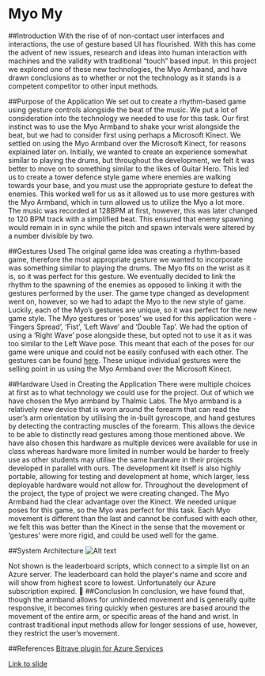 # Myo My

##Introduction
With the rise of of non-contact user interfaces and interactions, the use of gesture based UI has flourished. With this has come the advent of new issues, research and ideas into human interaction with machines and the validity with traditional “touch” based input. In this project we explored one of these new technologies, the Myo Armband, and have drawn conclusions as to whether or not the technology as it stands is a competent competitor to other input methods.

##Purpose of the Application
We set out to create a rhythm-based game using gesture controls alongside the beat of the music. We put a lot of consideration into the technology we needed to use for this task. Our first instinct was to use the Myo Armband to shake your wrist alongside the beat, but we had to consider first using perhaps a Microsoft Kinect. We settled on using the Myo Armband over the Microsoft Kinect, for reasons explained later on.
Initially, we wanted to create an experience somewhat similar to playing the drums, but throughout the development, we felt it was better to move on to something similar to the likes of Guitar Hero. This led us to create a tower defence style game where enemies are walking towards your base, and you must use the appropriate gesture to defeat the enemies.
This worked well for us as it allowed us to use more gestures with the Myo Armband, which in turn allowed us to utilize the Myo a lot more.
The music was recorded at 128BPM at first, however, this was later changed to 120 BPM track with a simplified beat. This ensured that enemy spawning would remain in in sync while the pitch and spawn intervals were altered by a number divisible by two.

##Gestures Used
The original game idea was creating a rhythm-based game, therefore the most appropriate gesture we wanted to incorporate was something similar to playing the drums. The Myo fits on the wrist as it is, so it was perfect for this gesture. We eventually decided to link the rhythm to the spawning of the enemies as opposed to linking it with the gestures performed by the user.
The game type changed as development went on, however, so we had to adapt the Myo to the new style of game. Luckily, each of the Myo’s gestures are unique, so it was perfect for the new game style. The Myo gestures or ‘poses’ we used for this application were - ‘Fingers Spread’, ‘Fist’, ‘Left Wave’ and ‘Double Tap’. We had the option of using a ‘Right Wave’ pose alongside these, but opted not to use it as it was too similar to the Left Wave pose. This meant that each of the poses for our game were unique and could not be easily confused with each other. The gestures can be found [here](https://support.getmyo.com/hc/en-us/articles/202647853-What-gestures-does-the-Myo-armband-recognize-). These unique individual gestures were the selling point in us using the Myo Armband over the Microsoft Kinect.

##Hardware Used in Creating the Application
There were multiple choices at first as to what technology we could use for the project. Out of which we have chosen the Myo armband by Thalmic Labs. The Myo armband is a relatively new device that is worn around the forearm that can read the user’s arm orientation by utilising the in-built gyroscope, and hand gestures by detecting the contracting muscles of the forearm. This allows the device to be able to distinctly read gestures among those mentioned above.
We have also chosen this hardware as multiple devices were available for use in class whereas hardware more limited in number would be harder to freely use as other students may utilise the same hardware in their projects developed in parallel with ours. The development kit itself is also highly portable, allowing for testing and development at home, which larger, less deployable hardware would not allow for.
Throughout the development of the project, the type of project we were creating changed. The Myo Armband had the clear advantage over the Kinect. We needed unique poses for this game, so the Myo was perfect for this task. Each Myo movement is different than the last and cannot be confused with each other, we felt this was better than the Kinect in the sense that the movement or ‘gestures’ were more rigid, and could be used well for the game.


##System Architecture
![Alt text](http://i.imgur.com/POjyIG3.jpg "System Architecture Diagram")

Not shown is the leaderboard scripts, which connect to a simple list on an Azure server. The leaderboard can hold the player's name and score and will show from highest score to lowest. Unfortunately our Azure subscription expired. 

##Conclusion
In conclusion, we have found that, though the armband allows for unhindered movement and is generally quite responsive, it becomes tiring quickly when gestures are based around the movement of the entire arm, or specific areas of the hand and wrist. In contrast traditional input methods allow for longer sessions of use, however, they restrict the user’s movement. 

##References
[Bitrave plugin for Azure Services](https://github.com/deadlyfingers/azure-mobile-services-for-unity3d)

[Link to slide](https://docs.google.com/presentation/d/1xcvFqlLvUM4pOROVsdrCfs1kSZ5rLbBfEmob3oM-C1M/edit?usp=sharing)
